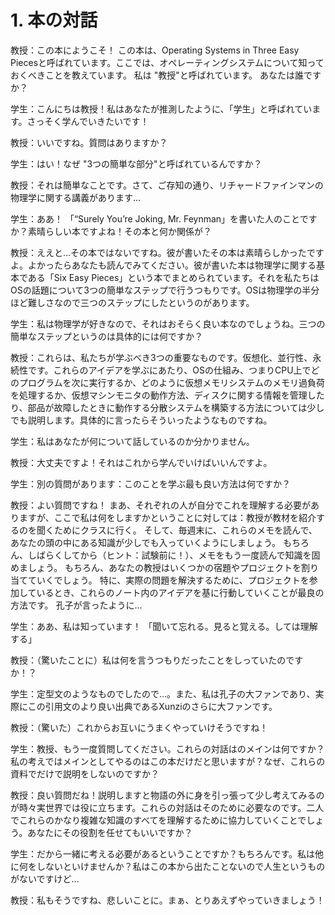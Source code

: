 # 1. 本の対話
教授：この本にようこそ！ この本は、Operating Systems in Three Easy　Piecesと呼ばれています。ここでは、オペレーティングシステムについて知っておくべきことを教えています。 私は "教授"と呼ばれています。 あなたは誰ですか？  

学生：こんにちは教授！私はあなたが推測したように、「学生」と呼ばれています。さっそく学んでいきたいです！  

教授：いいですね。質問はありますか？  

学生：はい！なぜ "3つの簡単な部分"と呼ばれているんですか？  

教授：それは簡単なことです。さて、ご存知の通り、リチャードファインマンの物理学に関する講義があります...  

学生：ああ！ 「“Surely You’re Joking, Mr. Feynman」を書いた人のことですか？素晴らしい本ですよね！その本と何か関係が？  

教授：ええと…その本ではないですね。彼が書いたその本は素晴らしかったですよ。よかったらあなたも読んでみてください。彼が書いた本は物理学に関する基本である「Six Easy Pieces」という本でまとめられています。それを私たちはOSの話題について3つの簡単なステップで行うつもりです。OSは物理学の半分ほど難しさなので三つのステップにしたというのがあります。  

学生：私は物理学が好きなので、それはおそらく良い本なのでしょうね。三つの簡単なステップというのは具体的には何ですか？  

教授：これらは、私たちが学ぶべき3つの重要なものです。仮想化、並行性、永続性です。これらのアイデアを学ぶにあたり、OSの仕組み、つまりCPU上でどのプログラムを次に実行するか、どのように仮想メモリシステムのメモリ過負荷を処理するか、仮想マシンモニタの動作方法、ディスクに関する情報を管理したり、部品が故障したときに動作する分散システムを構築する方法については少しでも説明します。具体的に言ったらそういったようなものですね。  

学生：私はあなたが何について話しているのか分かりません。  

教授：大丈夫ですよ！それはこれから学んでいけばいいんですよ。  

学生：別の質問があります：このことを学ぶ最も良い方法は何ですか？  

教授：よい質問ですね！ まあ、それぞれの人が自分でこれを理解する必要がありますが、ここで私は何をしますかということに対しては：教授が教材を紹介するのを聞くためにクラスに行く。 そして、毎週末に、これらのメモを読んで、あなたの頭の中にある知識が少しでも入っていくようにしましょう。 もちろん、しばらくしてから（ヒント：試験前に！）、メモをもう一度読んで知識を固めましょう。 もちろん、あなたの教授はいくつかの宿題やプロジェクトを割り当てていくでしょう。 特に、実際の問題を解決するために、プロジェクトを参加しているとき、これらのノート内のアイデアを基に行動していくことが最良の方法です。 孔子が言ったように...  

学生：ああ、私は知っています！ 「聞いて忘れる。見ると覚える。しては理解する」  

教授：（驚いたことに）私は何を言うつもりだったことをしっていたのですか！？  

学生：定型文のようなものでしたので…。また、私は孔子の大ファンであり、実際にこの引用文のより良い出典であるXunziのさらに大ファンです。

教授：（驚いた）これからお互いにうまくやっていけそうですね！  

学生：教授、もう一度質問してください。これらの対話はのメインは何ですか？私の考えではメインとしてやるのはこの本だけだと思いますが？なぜ、これらの資料でだけで説明をしないのですか？  

教授：良い質問だね！説明しますと物語の外に身を引っ張って少し考えてみるのが時々実世界では役に立ちます。これらの対話はそのために必要なのです。二人でこれらのかなり複雑な知識のすべてを理解するために協力していくことでしょう。あなたにその役割を任せてもいいですか？  

学生：だから一緒に考える必要があるということですか？もちろんです。私は他に何をしないといけませんか？私はこの本から出たことないので人生というものがないですけど…

教授：私もそうですね、悲しいことに。まぁ、とりあえずやっていきましょう！
